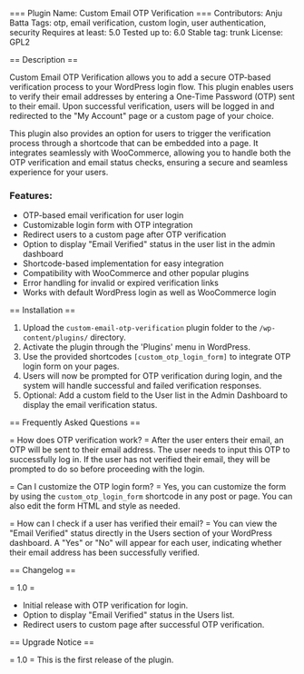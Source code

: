 === Plugin Name: Custom Email OTP Verification ===
Contributors: Anju Batta
Tags: otp, email verification, custom login, user authentication, security
Requires at least: 5.0
Tested up to: 6.0
Stable tag: trunk
License: GPL2

== Description ==

Custom Email OTP Verification allows you to add a secure OTP-based verification process to your WordPress login flow. This plugin enables users to verify their email addresses by entering a One-Time Password (OTP) sent to their email. Upon successful verification, users will be logged in and redirected to the "My Account" page or a custom page of your choice.

This plugin also provides an option for users to trigger the verification process through a shortcode that can be embedded into a page. It integrates seamlessly with WooCommerce, allowing you to handle both the OTP verification and email status checks, ensuring a secure and seamless experience for your users.

### Features:
- OTP-based email verification for user login
- Customizable login form with OTP integration
- Redirect users to a custom page after OTP verification
- Option to display "Email Verified" status in the user list in the admin dashboard
- Shortcode-based implementation for easy integration
- Compatibility with WooCommerce and other popular plugins
- Error handling for invalid or expired verification links
- Works with default WordPress login as well as WooCommerce login

== Installation ==

1. Upload the `custom-email-otp-verification` plugin folder to the `/wp-content/plugins/` directory.
2. Activate the plugin through the 'Plugins' menu in WordPress.
3. Use the provided shortcodes `[custom_otp_login_form]` to integrate OTP login form on your pages.
4. Users will now be prompted for OTP verification during login, and the system will handle successful and failed verification responses.
5. Optional: Add a custom field to the User list in the Admin Dashboard to display the email verification status.

== Frequently Asked Questions ==

= How does OTP verification work? =
After the user enters their email, an OTP will be sent to their email address. The user needs to input this OTP to successfully log in. If the user has not verified their email, they will be prompted to do so before proceeding with the login.

= Can I customize the OTP login form? =
Yes, you can customize the form by using the `custom_otp_login_form` shortcode in any post or page. You can also edit the form HTML and style as needed.

= How can I check if a user has verified their email? =
You can view the "Email Verified" status directly in the Users section of your WordPress dashboard. A "Yes" or "No" will appear for each user, indicating whether their email address has been successfully verified.

== Changelog ==

= 1.0 =
- Initial release with OTP verification for login.
- Option to display "Email Verified" status in the Users list.
- Redirect users to custom page after successful OTP verification.

== Upgrade Notice ==

= 1.0 =
This is the first release of the plugin.
